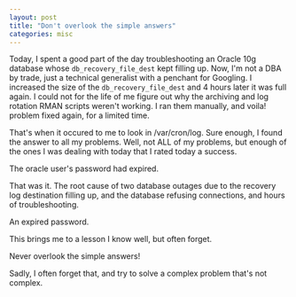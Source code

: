```yaml
---
layout: post
title: "Don't overlook the simple answers"
categories: misc
---
```


Today, I spent a good part of the day troubleshooting an Oracle 10g database whose 
`db_recovery_file_dest` kept filling up. Now, I'm not a DBA by trade, just a technical 
generalist with a penchant for Googling.  I increased the size of the `db_recovery_file_dest` 
and 4 hours later it was full again.  I could not for the life of me figure out why the 
archiving and log rotation RMAN scripts weren't working. I ran them manually, and voila! 
problem fixed again, for a limited time.

That's when it occured to me to look in /var/cron/log. Sure enough, I found the answer 
to all my problems. Well, not ALL of my problems, but enough of the ones I was dealing 
with today that I rated today a success.

The oracle user's password had expired.

That was it. The root cause of two database outages due to the recovery log destination 
filling up, and the database refusing connections, and hours of troubleshooting.

An expired password.

This brings me to a lesson I know well, but often forget.

Never overlook the simple answers!

Sadly, I often forget that, and try to solve a complex problem that's not complex.
